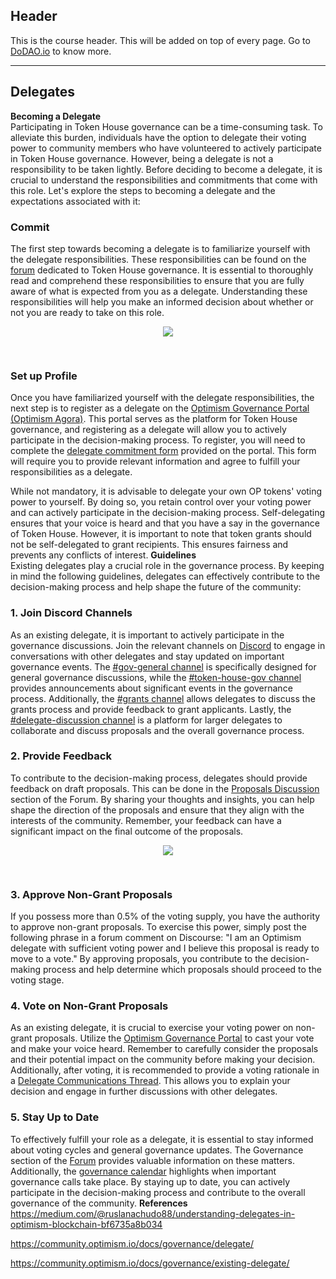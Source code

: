 ## Header
This is the course header. This will be added on top of every page. Go to [DoDAO.io](https://www.dodao.io) to know more.

 ---
 
 ## Delegates
 
 **Becoming a Delegate**        
Participating in Token House governance can be a time-consuming task. To alleviate this burden, individuals have the option to delegate their voting power to community members who have volunteered to actively participate in Token House governance. However, being a delegate is not a responsibility to be taken lightly. Before deciding to become a delegate, it is crucial to understand the responsibilities and commitments that come with this role. Let's explore the steps to becoming a delegate and the expectations associated with it:

### Commit
The first step towards becoming a delegate is to familiarize yourself with the delegate responsibilities. These responsibilities can be found on the [forum](https://gov.optimism.io/t/delegate-commitments/235) dedicated to Token House governance. It is essential to thoroughly read and comprehend these responsibilities to ensure that you are fully aware of what is expected from you as a delegate. Understanding these responsibilities will help you make an informed decision about whether or not you are ready to take on this role.

<div align="center">
  <img style="max-height:400px;margin-bottom:30px" src="https://d31h13bdjwgzxs.cloudfront.net/academy/optimism-university/Guide/delegates_optimism_university_877/1696860571760_untitled-2023-09-21-1651.png"/>
</div>

### Set up Profile
Once you have familiarized yourself with the delegate responsibilities, the next step is to register as a delegate on the [Optimism Governance Portal (Optimism Agora)](https://vote.optimism.io/). This portal serves as the platform for Token House governance, and registering as a delegate will allow you to actively participate in the decision-making process. To register, you will need to complete the [delegate commitment form](https://gov.optimism.io/t/delegate-commitments/235) provided on the portal. This form will require you to provide relevant information and agree to fulfill your responsibilities as a delegate.

While not mandatory, it is advisable to delegate your own OP tokens' voting power to yourself. By doing so, you retain control over your voting power and can actively participate in the decision-making process. Self-delegating ensures that your voice is heard and that you have a say in the governance of Token House. However, it is important to note that token grants should not be self-delegated to grant recipients. This ensures fairness and prevents any conflicts of interest. 
 **Guidelines**        
Existing delegates play a crucial role in the governance process. By keeping in mind the following guidelines, delegates can effectively contribute to the decision-making process and help shape the future of the community:

### 1. Join Discord Channels
As an existing delegate, it is important to actively participate in the governance discussions. Join the relevant channels on [Discord](https://discord-gateway.optimism.io/) to engage in conversations with other delegates and stay updated on important governance events. The [#gov-general channel](https://discord.com/channels/667044843901681675/968498307913637919) is specifically designed for general governance discussions, while the [#token-house-gov channel](https://discord.com/channels/667044843901681675/991340698995544176) provides announcements about significant events in the governance process. Additionally, the [#grants channel](https://discord.com/channels/667044843901681675/1069653708369047623) allows delegates to discuss the grants process and provide feedback to grant applicants. Lastly, the [#delegate-discussion channel](https://discord.com/channels/667044843901681675/989611992295813241) is a platform for larger delegates to collaborate and discuss proposals and the overall governance process.

### 2. Provide Feedback
To contribute to the decision-making process, delegates should provide feedback on draft proposals. This can be done in the [Proposals Discussion](https://gov.optimism.io/c/proposals/38) section of the Forum. By sharing your thoughts and insights, you can help shape the direction of the proposals and ensure that they align with the interests of the community. Remember, your feedback can have a significant impact on the final outcome of the proposals.

<div align="center">
  <img style="max-height:400px;margin-bottom:30px" src="https://d31h13bdjwgzxs.cloudfront.net/academy/optimism-university/Guide/delegates_optimism_university_877/1696860762421_untitled-2023-09-21-1651.png"/>
</div>

### 3. Approve Non-Grant Proposals
If you possess more than 0.5% of the voting supply, you have the authority to approve non-grant proposals. To exercise this power, simply post the following phrase in a forum comment on Discourse: "I am an Optimism delegate with sufficient voting power and I believe this proposal is ready to move to a vote." By approving proposals, you contribute to the decision-making process and help determine which proposals should proceed to the voting stage.

### 4. Vote on Non-Grant Proposals
As an existing delegate, it is crucial to exercise your voting power on non-grant proposals. Utilize the [Optimism Governance Portal](https://vote.optimism.io/) to cast your vote and make your voice heard. Remember to carefully consider the proposals and their potential impact on the community before making your decision. Additionally, after voting, it is recommended to provide a voting rationale in a [Delegate Communications Thread](https://gov.optimism.io/c/governance/41). This allows you to explain your decision and engage in further discussions with other delegates.

### 5. Stay Up to Date
To effectively fulfill your role as a delegate, it is essential to stay informed about voting cycles and general governance updates. The Governance section of the [Forum](https://gov.optimism.io/c/governance/41) provides valuable information on these matters. Additionally, the [governance calendar](https://calendar.google.com/calendar/u/0/r?cid=Y180aHVpNzBpdG0wODllN3Q4cTUwaGVoMWtub0Bncm91cC5jYWxlbmRhci5nb29nbGUuY29t) highlights when important governance calls take place. By staying up to date, you can actively participate in the decision-making process and contribute to the overall governance of the community. 
 **References**        
https://medium.com/@ruslanachudo88/understanding-delegates-in-optimism-blockchain-bf6735a8b034

https://community.optimism.io/docs/governance/delegate/

https://community.optimism.io/docs/governance/existing-delegate/ 
 
